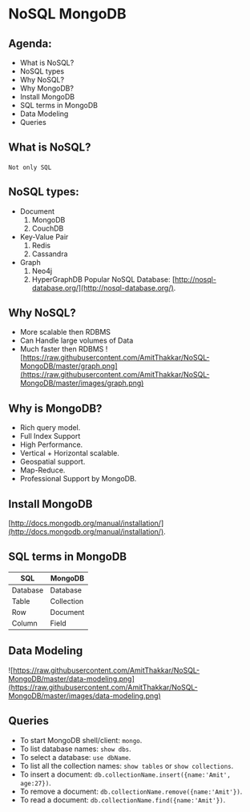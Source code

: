 # NoSQL  MongoDB

Agenda:
-------

* What is NoSQL?
* NoSQL types
* Why NoSQL?
* Why MongoDB?
* Install MongoDB
* SQL terms in MongoDB
* Data Modeling
* Queries

## What is NoSQL?
`Not only SQL`

## NoSQL types:
* Document 
    1. MongoDB
    2. CouchDB
* Key-Value Pair
    1. Redis
    2. Cassandra
* Graph
    1. Neo4j
    2. HyperGraphDB
Popular NoSQL Database: [http://nosql-database.org/](http://nosql-database.org/).

## Why NoSQL?
* More scalable then RDBMS
* Can Handle large volumes of Data
* Much faster then RDBMS
![https://raw.githubusercontent.com/AmitThakkar/NoSQL-MongoDB/master/graph.png](https://raw.githubusercontent.com/AmitThakkar/NoSQL-MongoDB/master/images/graph.png)

## Why is MongoDB?
* Rich query model.
* Full Index Support
* High Performance.
* Vertical + Horizontal scalable.
* Geospatial support.
* Map-Reduce.
* Professional Support by MongoDB.

## Install MongoDB
[http://docs.mongodb.org/manual/installation/](http://docs.mongodb.org/manual/installation/).

## SQL terms in MongoDB
SQL          | MongoDB
-------------|---------
Database     | Database
Table        | Collection
Row          | Document
Column       | Field

## Data Modeling
![https://raw.githubusercontent.com/AmitThakkar/NoSQL-MongoDB/master/data-modeling.png](https://raw.githubusercontent.com/AmitThakkar/NoSQL-MongoDB/master/images/data-modeling.png)

## Queries
* To start MongoDB shell/client: `mongo`.
* To list database names: `show dbs`.
* To select a database: `use dbName`.
* To list all the collection names: `show tables` or `show collections`.
* To insert a document: `db.collectionName.insert({name:'Amit', age:27})`.
* To remove a document: `db.collectionName.remove({name:'Amit'})`.
* To read a document: `db.collectionName.find({name:'Amit'})`.